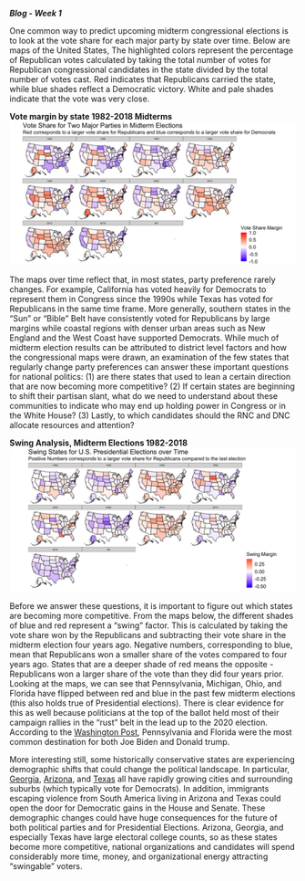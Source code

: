 ***Blog - Week 1***

One common way to predict upcoming midterm congressional elections is to
look at the vote share for each major party by state over time. Below
are maps of the United States, The highlighted colors represent the
percentage of Republican votes calculated by taking the total number of
votes for Republican congressional candidates in the state divided by
the total number of votes cast. Red indicates that Republicans carried
the state, while blue shades reflect a Democratic victory. White and
pale shades indicate that the vote was very close.  

  
**Vote margin by state 1982-2018 Midterms**  
![](week1_files/figure-markdown_github/unnamed-chunk-3-1.png)

The maps over time reflect that, in most states, party preference rarely
changes. For example, California has voted heavily for Democrats to
represent them in Congress since the 1990s while Texas has voted for
Republicans in the same time frame. More generally, southern states in
the “Sun” or “Bible” Belt have consistently voted for Republicans by
large margins while coastal regions with denser urban areas such as New
England and the West Coast have supported Democrats. While much of
midterm election results can be attributed to district level factors and
how the congressional maps were drawn, an examination of the few states
that regularly change party preferences can answer these important
questions for national politics: (1) are there states that used to lean
a certain direction that are now becoming more competitive? (2) If
certain states are beginning to shift their partisan slant, what do we
need to understand about these communities to indicate who may end up
holding power in Congress or in the White House? (3) Lastly, to which
candidates should the RNC and DNC allocate resources and attention?  

**Swing Analysis, Midterm Elections 1982-2018**
![](week1_files/figure-markdown_github/unnamed-chunk-5-1.png)

Before we answer these questions, it is important to figure out which
states are becoming more competitive. From the maps below, the different
shades of blue and red represent a “swing” factor. This is calculated by
taking the vote share won by the Republicans and subtracting their vote
share in the midterm election four years ago. Negative numbers,
corresponding to blue, mean that Republicans won a smaller share of the
votes compared to four years ago. States that are a deeper shade of red
means the opposite - Republicans won a larger share of the vote than
they did four years prior. Looking at the maps, we can see that
Pennsylvania, Michigan, Ohio, and Florida have flipped between red and
blue in the past few midterm elections (this also holds true of
Presidential elections). There is clear evidence for this as well
because politicians at the top of the ballot held most of their campaign
rallies in the “rust” belt in the lead up to the 2020 election.
According to the [Washington
Post](https://www.washingtonpost.com/elections/2020/11/02/campaign-rallies-covid/),
Pennsylvania and Florida were the most common destination for both Joe
Biden and Donald trump.

More interesting still, some historically conservative states are
experiencing demographic shifts that could change the political
landscape. In particular,
[Georgia](https://www.nbcnews.com/politics/meet-the-press/meet-2022-s-most-important-swing-state-georgia-n1287686),
[Arizona](https://www.nysun.com/article/why-arizona-is-turning-blue),
and
[Texas](https://www.theguardian.com/us-news/commentisfree/2022/mar/08/can-texas-become-purple-that-may-depend-on-hispanic-voters)
all have rapidly growing cities and surrounding suburbs (which typically
vote for Democrats). In addition, immigrants escaping violence from
South America living in Arizona and Texas could open the door for
Democratic gains in the House and Senate. These demographic changes
could have huge consequences for the future of both political parties
and for Presidential Elections. Arizona, Georgia, and especially Texas
have large electoral college counts, so as these states become more
competitive, national organizations and candidates will spend
considerably more time, money, and organizational energy attracting
“swingable” voters.
